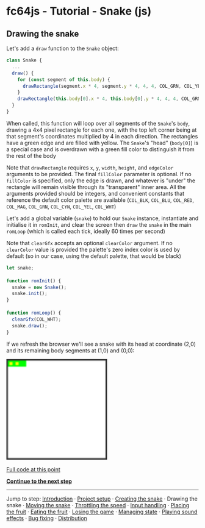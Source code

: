 # fc64js - Tutorial - Snake (js)

## Drawing the snake

Let's add a ```draw``` function to the ```Snake``` object:

```js
class Snake {
  ...
  draw() {
    for (const segment of this.body) {
      drawRectangle(segment.x * 4, segment.y * 4, 4, 4, COL_GRN, COL_YEL);
    }
    drawRectangle(this.body[0].x * 4, this.body[0].y * 4, 4, 4, COL_GRN, COL_GRN);
  }
}
```

When called, this function will loop over all segments of the ```Snake```'s ```body```, drawing a 4x4 pixel rectangle for each one, with the top left corner being at that segment's coordinates multiplied by 4 in each direction. The rectangles have a green edge and are filled with yellow. The ```Snake```'s "head" (```body[0]```) is a special case and is overdrawn with a green fill color to distinguish it from the rest of the body

Note that ```drawRectangle``` requires ```x```, ```y```, ```width```, ```height```, and ```edgeColor``` arguments to be provided. The final ```fillColor``` parameter is optional. If no ```fillColor``` is specified, only the edge is drawn, and whatever is "under" the rectangle will remain visible through its "transparent" inner area. All the arguments provided should be integers, and convenient constants that reference the default color palette are available (```COL_BLK```, ```COL_BLU```, ```COL_RED```, ```COL_MAG```, ```COL_GRN```, ```COL_CYN```, ```COL_YEL```, ```COL_WHT```)

Let's add a global variable (```snake```) to hold our ```Snake``` instance, instantiate and initialise it in ```romInit```, and clear the screen then ```draw``` the ```snake``` in the main ```romLoop``` (which is called each tick, ideally 60 times per second)

Note that ```clearGfx``` accepts an optional ```clearColor``` argument. If no ```clearColor``` value is provided the palette's zero index color is used by default (so in our case, using the default palette, that would be black)

```js
let snake;

function romInit() {
  snake = new Snake();
  snake.init();
}

function romLoop() {
  clearGfx(COL_WHT);
  snake.draw();
}
```

If we refresh the browser we'll see a snake with its head at coordinate (2,0) and its remaining body segments at (1,0) and (0,0):

<img src="images/2-draw-snake.png" width="264"/>

[Full code at this point](versions/v03.html)

[**Continue to the next step**](04.md)

---

Jump to step: [Introduction](readme.md) · [Project setup](01.md) · [Creating the snake](02.md) · Drawing the snake · [Moving the snake](04.md) · [Throttling the speed](05.md) · [Input handling](06.md) · [Placing the fruit](07.md) · [Eating the fruit](08.md) · [Losing the game](09.md) · [Managing state](10.md) · [Playing sound effects](11.md) · [Bug fixing](12.md) · [Distribution](13.md)

